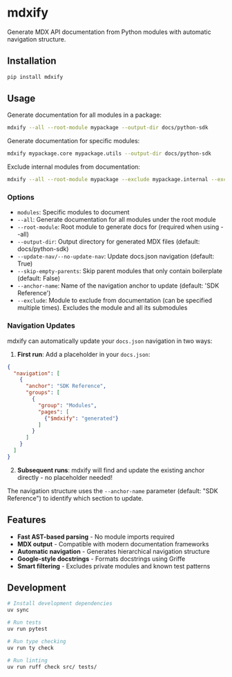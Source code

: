 # mdxify

Generate MDX API documentation from Python modules with automatic navigation structure.

## Installation

```bash
pip install mdxify
```

## Usage

Generate documentation for all modules in a package:

```bash
mdxify --all --root-module mypackage --output-dir docs/python-sdk
```

Generate documentation for specific modules:

```bash
mdxify mypackage.core mypackage.utils --output-dir docs/python-sdk
```

Exclude internal modules from documentation:

```bash
mdxify --all --root-module mypackage --exclude mypackage.internal --exclude mypackage.tests
```

### Options

- `modules`: Specific modules to document
- `--all`: Generate documentation for all modules under the root module
- `--root-module`: Root module to generate docs for (required when using --all)
- `--output-dir`: Output directory for generated MDX files (default: docs/python-sdk)
- `--update-nav/--no-update-nav`: Update docs.json navigation (default: True)
- `--skip-empty-parents`: Skip parent modules that only contain boilerplate (default: False)
- `--anchor-name`: Name of the navigation anchor to update (default: 'SDK Reference')
- `--exclude`: Module to exclude from documentation (can be specified multiple times). Excludes the module and all its submodules

### Navigation Updates

mdxify can automatically update your `docs.json` navigation in two ways:

1. **First run**: Add a placeholder in your `docs.json`:

```json
{
  "navigation": [
    {
      "anchor": "SDK Reference",
      "groups": [
        {
          "group": "Modules", 
          "pages": [
            {"$mdxify": "generated"}
          ]
        }
      ]
    }
  ]
}
```

2. **Subsequent runs**: mdxify will find and update the existing anchor directly - no placeholder needed!

The navigation structure uses the `--anchor-name` parameter (default: "SDK Reference") to identify which section to update.

## Features

- **Fast AST-based parsing** - No module imports required
- **MDX output** - Compatible with modern documentation frameworks
- **Automatic navigation** - Generates hierarchical navigation structure
- **Google-style docstrings** - Formats docstrings using Griffe
- **Smart filtering** - Excludes private modules and known test patterns

## Development

```bash
# Install development dependencies
uv sync

# Run tests
uv run pytest

# Run type checking
uv run ty check

# Run linting
uv run ruff check src/ tests/
```